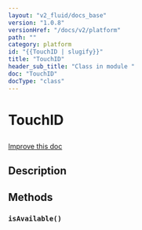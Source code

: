 ```yaml
---
layout: "v2_fluid/docs_base"
version: "1.0.8"
versionHref: "/docs/v2/platform"
path: ""
category: platform
id: "{{TouchID | slugify}}"
title: "TouchID"
header_sub_title: "Class in module "
doc: "TouchID"
docType: "class"
---
```









<h1 class="api-title">


TouchID






</h1>

<a class="improve-v2-docs" href='http://github.com/driftyco/ionic/edit/2.0/src/plugins/touchid.ts#L0'>
Improve this doc
</a>






<!-- description -->
<h2>Description</h2>


<!-- @usage tag -->


<!-- @property tags -->


<!-- methods on the class -->

<h2>Methods</h2>

<div id="isAvailable"></div>

<h3>
<code>isAvailable()</code>
  

</h3>










<!-- related link --><!-- end content block -->


<!-- end body block -->

